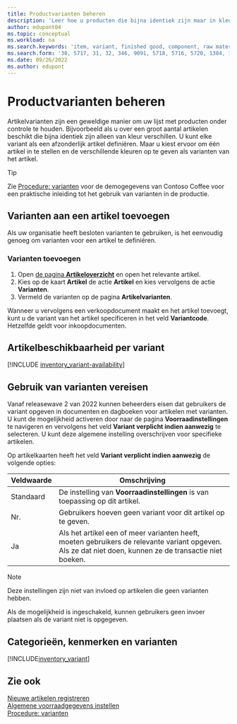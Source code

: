 ```yaml
---
title: Productvarianten beheren
description: 'Leer hoe u producten die bijna identiek zijn maar in kleur, maat of materiaal variëren, als artikelvarianten kunt vastleggen.'
author: edupont04
ms.topic: conceptual
ms.workload: na
ms.search.keywords: 'item, variant, finished good, component, raw material, assembly item, item substitution'
ms.search.form: '30, 5717, 31, 32, 346, 9091, 5718, 5716, 5720, 1384, 1383, 35, 5404, 1378, 5719'
ms.date: 09/26/2022
ms.author: edupont
---
```

# <a name="manage-product-variants"></a><a name="manage-product-variants"></a>Productvarianten beheren

Artikelvarianten zijn een geweldige manier om uw lijst met producten onder controle te houden. Bijvoorbeeld als u over een groot aantal artikelen beschikt die bijna identiek zijn alleen van kleur verschillen. U kunt elke variant als een afzonderlijk artikel definiëren. Maar u kiest ervoor om één artikel in te stellen en de verschillende kleuren op te geven als varianten van het artikel.  

> [!TIP]
> Zie [Procedure: varianten](contoso-coffee/variants.md) voor de demogegevens van Contoso Coffee voor een praktische inleiding tot het gebruik van varianten in de productie.  

## <a name="add-variants-to-an-item"></a><a name="add-variants-to-an-item"></a>Varianten aan een artikel toevoegen

Als uw organisatie heeft besloten varianten te gebruiken, is het eenvoudig genoeg om varianten voor een artikel te definiëren.  

### <a name="to-add-variants"></a><a name="to-add-variants"></a>Varianten toevoegen

1. Open [de pagina **Artikeloverzicht**](https://businesscentral.dynamics.com/?page=31) en open het relevante artikel.  
2. Kies op de kaart **Artikel** de actie **Artikel** en kies vervolgens de actie **Varianten**.  
3. Vermeld de varianten op de pagina **Artikelvarianten**.  

Wanneer u vervolgens een verkoopdocument maakt en het artikel toevoegt, kunt u de variant van het artikel specificeren in het veld **Variantcode**. Hetzelfde geldt voor inkoopdocumenten.  

## <a name="item-availability-by-variant"></a><a name="item-availability-by-variant"></a>Artikelbeschikbaarheid per variant

[!INCLUDE [inventory_variant-availability](includes/inventory_variant-availability.md)]

## <a name="require-use-of-variants"></a><a name="require-use-of-variants"></a>Gebruik van varianten vereisen

Vanaf releasewave 2 van 2022 kunnen beheerders eisen dat gebruikers de variant opgeven in documenten en dagboeken voor artikelen met varianten. U kunt de mogelijkheid activeren door naar de pagina **Voorraadinstellingen** te navigeren en vervolgens het veld **Variant verplicht indien aanwezig** te selecteren. U kunt deze algemene instelling overschrijven voor specifieke artikelen.  

Op artikelkaarten heeft het veld **Variant verplicht indien aanwezig** de volgende opties:

|Veldwaarde |Omschrijving|
|---------|----|
|Standaard| De instelling van **Voorraadinstellingen** is van toepassing op dit artikel.|
|Nr.| Gebruikers hoeven geen variant voor dit artikel op te geven.|
|Ja| Als het artikel een of meer varianten heeft, moeten gebruikers de relevante variant opgeven. Als ze dat niet doen, kunnen ze de transactie niet boeken.|

> [!NOTE]
> Deze instellingen zijn niet van invloed op artikelen die geen varianten hebben.

Als de mogelijkheid is ingeschakeld, kunnen gebruikers geen invoer plaatsen als de variant niet is opgegeven.

## <a name="categories-attributes-and-variants"></a><a name="categories-attributes-and-variants"></a>Categorieën, kenmerken en varianten

[!INCLUDE[inventory_variant](includes/inventory_variant.md)]

## <a name="see-also"></a><a name="see-also"></a>Zie ook

[Nieuwe artikelen registreren](inventory-how-register-new-items.md)  
[Algemene voorraadgegevens instellen](inventory-how-setup-general.md)  
[Procedure: varianten](contoso-coffee/variants.md)  
